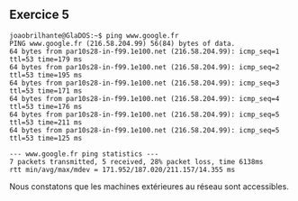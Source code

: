 ## Exercice 5

	joaobrilhante@GlaDOS:~$ ping www.google.fr
	PING www.google.fr (216.58.204.99) 56(84) bytes of data.
	64 bytes from par10s28-in-f99.1e100.net (216.58.204.99): icmp_seq=1 ttl=53 time=179 ms
	64 bytes from par10s28-in-f99.1e100.net (216.58.204.99): icmp_seq=2 ttl=53 time=195 ms
	64 bytes from par10s28-in-f99.1e100.net (216.58.204.99): icmp_seq=3 ttl=53 time=171 ms
	64 bytes from par10s28-in-f99.1e100.net (216.58.204.99): icmp_seq=4 ttl=53 time=176 ms
	64 bytes from par10s28-in-f99.1e100.net (216.58.204.99): icmp_seq=5 ttl=53 time=211 ms
	64 bytes from par10s28-in-f99.1e100.net (216.58.204.99): icmp_seq=5 ttl=53 time=125 ms
	
	--- www.google.fr ping statistics ---
	7 packets transmitted, 5 received, 28% packet loss, time 6138ms
	rtt min/avg/max/mdev = 171.952/187.020/211.157/14.355 ms

Nous constatons que les machines extérieures au réseau sont accessibles.
